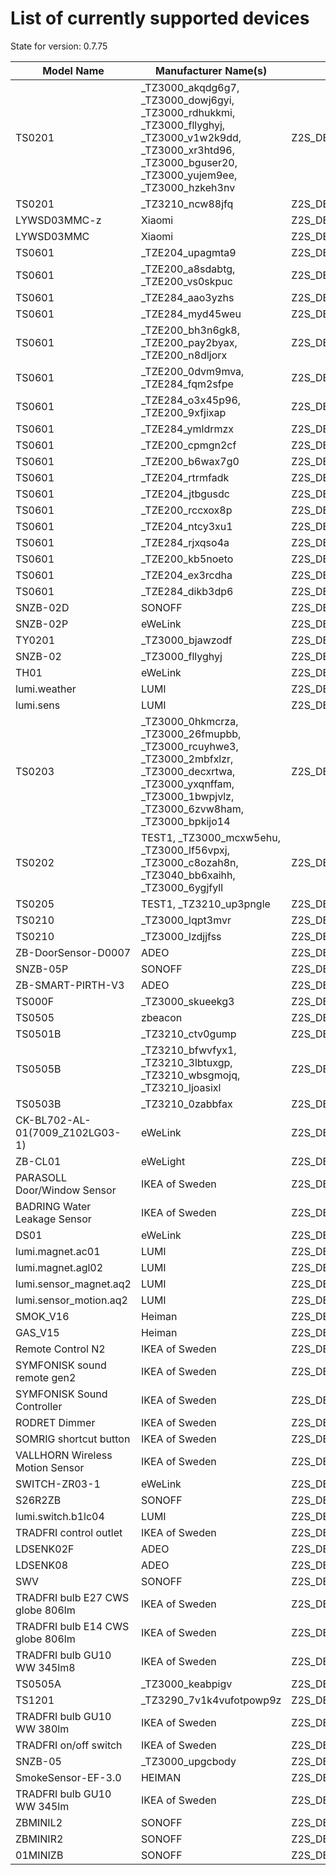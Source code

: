 # List of currently supported devices 

State for version: 0.7.75

| **Model Name**                   | **Manufacturer Name(s)**                                                                                                                                         | **Z2S Device Desc ID**                          |
|----------------------------------|------------------------------------------------------------------------------------------------------------------------------------------------------------------|-------------------------------------------------|
| TS0201                           | _TZ3000_akqdg6g7, _TZ3000_dowj6gyi, _TZ3000_rdhukkmi, _TZ3000_fllyghyj, _TZ3000_v1w2k9dd, _TZ3000_xr3htd96, _TZ3000_bguser20, _TZ3000_yujem9ee, _TZ3000_hzkeh3nv | Z2S_DEVICE_DESC_TEMPHUMIDITY_SENSOR             |
| TS0201                           | _TZ3210_ncw88jfq                                                                                                                                                 | Z2S_DEVICE_DESC_TEMPHUMIDITY_SENSOR_HUMIX10     |
| LYWSD03MMC-z                     | Xiaomi                                                                                                                                                           | Z2S_DEVICE_DESC_TEMPHUMIDITY_SENSOR_1           |
| LYWSD03MMC                       | Xiaomi                                                                                                                                                           | Z2S_DEVICE_DESC_TEMPHUMIDITY_SENSOR_1           |
| TS0601                           | _TZE204_upagmta9                                                                                                                                                 | Z2S_DEVICE_DESC_TUYA_TEMPHUMIDITY_SENSOR        |
| TS0601                           | _TZE200_a8sdabtg, _TZE200_vs0skpuc                                                                                                                               | Z2S_DEVICE_DESC_TEMPHUMIDITY_SENSOR             |
| TS0601                           | _TZE284_aao3yzhs                                                                                                                                                 | Z2S_DEVICE_DESC_TUYA_SOIL_TEMPHUMIDITY_SENSOR   |
| TS0601                           | _TZE284_myd45weu                                                                                                                                                 | Z2S_DEVICE_DESC_TUYA_SOIL_TEMPHUMIDITY_SENSOR_1 |
| TS0601                           | _TZE200_bh3n6gk8, _TZE200_pay2byax, _TZE200_n8dljorx                                                                                                             | Z2S_DEVICE_DESC_IAS_ZONE_SENSOR                 |
| TS0601                           | _TZE200_0dvm9mva, _TZE284_fqm2sfpe                                                                                                                               | Z2S_DEVICE_DESC_TS0601_TRV_SASWELL              |
| TS0601                           | _TZE284_o3x45p96, _TZE200_9xfjixap                                                                                                                               | Z2S_DEVICE_DESC_TS0601_TRV_ME167                |
| TS0601                           | _TZE284_ymldrmzx                                                                                                                                                 | Z2S_DEVICE_DESC_TS0601_TRV_TRV603               |
| TS0601                           | _TZE200_cpmgn2cf                                                                                                                                                 | Z2S_DEVICE_DESC_TS0601_TRV_MOES                 |
| TS0601                           | _TZE200_b6wax7g0                                                                                                                                                 | Z2S_DEVICE_DESC_TS0601_TRV_BECA                 |
| TS0601                           | _TZE204_rtrmfadk                                                                                                                                                 | Z2S_DEVICE_DESC_TS0601_TRV_TRV601               |
| TS0601                           | _TZE204_jtbgusdc                                                                                                                                                 | Z2S_DEVICE_DESC_TUYA_DIMMER_DOUBLE_SWITCH       |
| TS0601                           | _TZE200_rccxox8p                                                                                                                                                 | Z2S_DEVICE_DESC_TUYA_SMOKE_DETECTOR             |
| TS0601                           | _TZE204_ntcy3xu1                                                                                                                                                 | Z2S_DEVICE_DESC_TUYA_SMOKE_DETECTOR_1           |
| TS0601                           | _TZE284_rjxqso4a                                                                                                                                                 | Z2S_DEVICE_DESC_TUYA_CO_DETECTOR                |
| TS0601                           | _TZE200_kb5noeto                                                                                                                                                 | Z2S_DEVICE_DESC_TUYA_PRESENCE_SENSOR            |
| TS0601                           | _TZE204_ex3rcdha                                                                                                                                                 | Z2S_DEVICE_DESC_TUYA_PRESENCE_SENSOR_5          |
| TS0601                           | _TZE284_dikb3dp6                                                                                                                                                 | Z2S_DEVICE_DESC_TUYA_3PHASES_ELECTRICITY_METER  |
| SNZB-02D                         | SONOFF                                                                                                                                                           | Z2S_DEVICE_DESC_TEMPHUMIDITY_SENSOR_POLL        |
| SNZB-02P                         | eWeLink                                                                                                                                                          | Z2S_DEVICE_DESC_TEMPHUMIDITY_SENSOR_POLL        |
| TY0201                           | _TZ3000_bjawzodf                                                                                                                                                 | Z2S_DEVICE_DESC_TEMPHUMIDITY_SENSOR             |
| SNZB-02                          | _TZ3000_fllyghyj                                                                                                                                                 | Z2S_DEVICE_DESC_TEMPHUMIDITY_SENSOR             |
| TH01                             | eWeLink                                                                                                                                                          | Z2S_DEVICE_DESC_TEMPHUMIDITY_SENSOR             |
| lumi.weather                     | LUMI                                                                                                                                                             | Z2S_DEVICE_DESC_TEMPHUMIPRESSURE_SENSOR         |
| lumi.sens                        | LUMI                                                                                                                                                             | Z2S_DEVICE_DESC_TEMPHUMIDITY_SENSOR             |
| TS0203                           | _TZ3000_0hkmcrza, _TZ3000_26fmupbb, _TZ3000_rcuyhwe3, _TZ3000_2mbfxlzr, _TZ3000_decxrtwa, _TZ3000_yxqnffam, _TZ3000_1bwpjvlz, _TZ3000_6zvw8ham, _TZ3000_bpkijo14 | Z2S_DEVICE_DESC_IAS_ZONE_SENSOR                 |
| TS0202                           | TEST1, _TZ3000_mcxw5ehu, _TZ3000_lf56vpxj, _TZ3000_c8ozah8n, _TZ3040_bb6xaihh, _TZ3000_6ygjfyll                                                                  | Z2S_DEVICE_DESC_IAS_ZONE_SENSOR                 |
| TS0205                           | TEST1, _TZ3210_up3pngle                                                                                                                                          | Z2S_DEVICE_DESC_IAS_ZONE_SENSOR                 |
| TS0210                           | _TZ3000_lqpt3mvr                                                                                                                                                 | Z2S_DEVICE_DESC_IAS_ZONE_SENSOR                 |
| TS0210                           | _TZ3000_lzdjjfss                                                                                                                                                 | Z2S_DEVICE_DESC_IAS_ZONE_SENSOR_1_2_T           |
| ZB-DoorSensor-D0007              | ADEO                                                                                                                                                             | Z2S_DEVICE_DESC_IAS_ZONE_SENSOR_1_T_B           |
| SNZB-05P                         | SONOFF                                                                                                                                                           | Z2S_DEVICE_DESC_IAS_ZONE_SENSOR_1_B             |
| ZB-SMART-PIRTH-V3                | ADEO                                                                                                                                                             | Z2S_DEVICE_DESC_ADEO_SMART_PIRTH_SENSOR         |
| TS000F                           | _TZ3000_skueekg3                                                                                                                                                 | Z2S_DEVICE_DESC_RELAY_1                         |
| TS0505                           | zbeacon                                                                                                                                                          | Z2S_DEVICE_DESC_TUYA_RGBW_BULB_MODEL_A          |
| TS0501B                          | _TZ3210_ctv0gump                                                                                                                                                 | Z2S_DEVICE_DESC_TUYA_LED_DIMMER_F0_E0           |
| TS0505B                          | _TZ3210_bfwvfyx1, _TZ3210_3lbtuxgp, _TZ3210_wbsgmojq, _TZ3210_ljoasixl                                                                                           | Z2S_DEVICE_DESC_TUYA_RGBW_BULB_MODEL_B          |
| TS0503B                          | _TZ3210_0zabbfax                                                                                                                                                 | Z2S_DEVICE_DESC_TUYA_RGB_LED_CONTROLLER_XY      |
| CK-BL702-AL-01(7009_Z102LG03-1)  | eWeLink                                                                                                                                                          | Z2S_DEVICE_DESC_RGBW_BULB_XY                    |
| ZB-CL01                          | eWeLight                                                                                                                                                         | Z2S_DEVICE_DESC_RGBW_BULB_XY                    |
| PARASOLL Door/Window Sensor      | IKEA of Sweden                                                                                                                                                   | Z2S_DEVICE_DESC_IKEA_IAS_ZONE_SENSOR            |
| BADRING Water Leakage Sensor     | IKEA of Sweden                                                                                                                                                   | Z2S_DEVICE_DESC_IAS_ZONE_SENSOR                 |
| DS01                             | eWeLink                                                                                                                                                          | Z2S_DEVICE_DESC_IAS_ZONE_SENSOR                 |
| lumi.magnet.ac01                 | LUMI                                                                                                                                                             | Z2S_DEVICE_DESC_LUMI_MAGNET_SENSOR              |
| lumi.magnet.agl02                | LUMI                                                                                                                                                             | Z2S_DEVICE_DESC_LUMI_MAGNET_SENSOR              |
| lumi.sensor_magnet.aq2           | LUMI                                                                                                                                                             | Z2S_DEVICE_DESC_LUMI_MAGNET_SENSOR              |
| lumi.sensor_motion.aq2           | LUMI                                                                                                                                                             | Z2S_DEVICE_DESC_LUMI_MOTION_SENSOR              |
| SMOK_V16                         | Heiman                                                                                                                                                           | Z2S_DEVICE_DESC_IAS_ZONE_SENSOR                 |
| GAS_V15                          | Heiman                                                                                                                                                           | Z2S_DEVICE_DESC_IAS_ZONE_SENSOR                 |
| Remote Control N2                | IKEA of Sweden                                                                                                                                                   | Z2S_DEVICE_DESC_IKEA_SMART_BUTTON               |
| SYMFONISK sound remote gen2      | IKEA of Sweden                                                                                                                                                   | Z2S_DEVICE_DESC_IKEA_SYMFONISK_GEN_2_1          |
| SYMFONISK Sound Controller       | IKEA of Sweden                                                                                                                                                   | Z2S_DEVICE_DESC_IKEA_SYMFONISK_GEN_1            |
| RODRET Dimmer                    | IKEA of Sweden                                                                                                                                                   | Z2S_DEVICE_DESC_IKEA_SMART_BUTTON_2F            |
| SOMRIG shortcut button           | IKEA of Sweden                                                                                                                                                   | Z2S_DEVICE_DESC_IKEA_SOMRIG_BUTTON              |
| VALLHORN Wireless Motion Sensor  | IKEA of Sweden                                                                                                                                                   | Z2S_DEVICE_DESC_IKEA_VALLHORN_1                 |
| SWITCH-ZR03-1                    | eWeLink                                                                                                                                                          | Z2S_DEVICE_DESC_RELAY_1                         |
| S26R2ZB                          | SONOFF                                                                                                                                                           | Z2S_DEVICE_DESC_RELAY_1                         |
| lumi.switch.b1lc04               | LUMI                                                                                                                                                             | Z2S_DEVICE_DESC_RELAY_1                         |
| TRADFRI control outlet           | IKEA of Sweden                                                                                                                                                   | Z2S_DEVICE_DESC_RELAY_1                         |
| LDSENK02F                        | ADEO                                                                                                                                                             | Z2S_DEVICE_DESC_RELAY_ELECTRICITY_METER         |
| LDSENK08                         | ADEO                                                                                                                                                             | Z2S_DEVICE_DESC_ADEO_CONTACT_VIBRATION_SENSOR   |
| SWV                              | SONOFF                                                                                                                                                           | Z2S_DEVICE_DESC_SONOFF_FLOW_VALVE_SENSOR        |
| TRADFRI bulb E27 CWS globe 806lm | IKEA of Sweden                                                                                                                                                   | Z2S_DEVICE_DESC_IKEA_RGBW_BULB                  |
| TRADFRI bulb E14 CWS globe 806lm | IKEA of Sweden                                                                                                                                                   | Z2S_DEVICE_DESC_IKEA_RGBW_BULB                  |
| TRADFRI bulb GU10 WW 345lm8      | IKEA of Sweden                                                                                                                                                   | Z2S_DEVICE_DESC_IKEA_WW_BULB                    |
| TS0505A                          | _TZ3000_keabpigv                                                                                                                                                 | Z2S_DEVICE_DESC_TUYA_RGBW_BULB_MODEL_A          |
| TS1201                           | _TZ3290_7v1k4vufotpowp9z                                                                                                                                         | Z2S_DEVICE_DESC_IR_REMOTE_CONTROL               |
| TRADFRI bulb GU10 WW 380lm       | IKEA of Sweden                                                                                                                                                   | Z2S_DEVICE_DESC_IKEA_WW_BULB                    |
| TRADFRI on/off switch            | IKEA of Sweden                                                                                                                                                   | Z2S_DEVICE_DESC_IKEA_SMART_BUTTON_2F            |
| SNZB-05                          | _TZ3000_upgcbody                                                                                                                                                 | Z2S_DEVICE_DESC_IAS_ZONE_SENSOR                 |
| SmokeSensor-EF-3.0               | HEIMAN                                                                                                                                                           | Z2S_DEVICE_DESC_IAS_ZONE_SENSOR                 |
| TRADFRI bulb GU10 WW 345lm       | IKEA of Sweden                                                                                                                                                   | Z2S_DEVICE_DESC_IKEA_WW_BULB                    |
| ZBMINIL2                         | SONOFF                                                                                                                                                           | Z2S_DEVICE_DESC_RELAY_1                         |
| ZBMINIR2                         | SONOFF                                                                                                                                                           | Z2S_DEVICE_DESC_RELAY_1                         |
| 01MINIZB                         | SONOFF                                                                                                                                                           | Z2S_DEVICE_DESC_RELAY_1                         |
